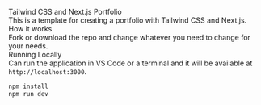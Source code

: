 Tailwind CSS and Next.js Portfolio
<br>
This is a template for creating a portfolio with Tailwind CSS and Next.js.
<br>
How it works
<br>
Fork or download the repo and change whatever you need to change for your needs.
<br>
Running Locally
<br>
Can run the application in VS Code or a terminal and it will be available at `http://localhost:3000`.
<br>
```bash
npm install
npm run dev
```

 
 
